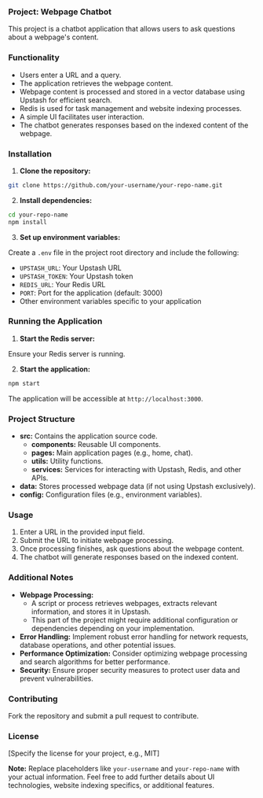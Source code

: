 ### Project: Webpage Chatbot

This project is a chatbot application that allows users to ask questions about a webpage's content.

### Functionality

- Users enter a URL and a query.
- The application retrieves the webpage content.
- Webpage content is processed and stored in a vector database using Upstash for efficient search.
- Redis is used for task management and website indexing processes.
- A simple UI facilitates user interaction.
- The chatbot generates responses based on the indexed content of the webpage.

### Installation

1. **Clone the repository:**

```bash
git clone https://github.com/your-username/your-repo-name.git
```

2. **Install dependencies:**

```bash
cd your-repo-name
npm install
```

3. **Set up environment variables:**

Create a `.env` file in the project root directory and include the following:

- `UPSTASH_URL`: Your Upstash URL
- `UPSTASH_TOKEN`: Your Upstash token
- `REDIS_URL`: Your Redis URL
- `PORT`: Port for the application (default: 3000)
- Other environment variables specific to your application

### Running the Application

1. **Start the Redis server:**

Ensure your Redis server is running.

2. **Start the application:**

```bash
npm start
```

The application will be accessible at `http://localhost:3000`.

### Project Structure

- **src:** Contains the application source code.
  - **components:** Reusable UI components.
  - **pages:** Main application pages (e.g., home, chat).
  - **utils:** Utility functions.
  - **services:** Services for interacting with Upstash, Redis, and other APIs.
- **data:** Stores processed webpage data (if not using Upstash exclusively).
- **config:** Configuration files (e.g., environment variables).

### Usage

1. Enter a URL in the provided input field.
2. Submit the URL to initiate webpage processing.
3. Once processing finishes, ask questions about the webpage content.
4. The chatbot will generate responses based on the indexed content.

### Additional Notes

- **Webpage Processing:**
  - A script or process retrieves webpages, extracts relevant information, and stores it in Upstash.
  - This part of the project might require additional configuration or dependencies depending on your implementation.
- **Error Handling:** Implement robust error handling for network requests, database operations, and other potential issues.
- **Performance Optimization:** Consider optimizing webpage processing and search algorithms for better performance.
- **Security:** Ensure proper security measures to protect user data and prevent vulnerabilities.

### Contributing

Fork the repository and submit a pull request to contribute.

### License

[Specify the license for your project, e.g., MIT]

**Note:** Replace placeholders like `your-username` and `your-repo-name` with your actual information. Feel free to add further details about UI technologies, website indexing specifics, or additional features.
